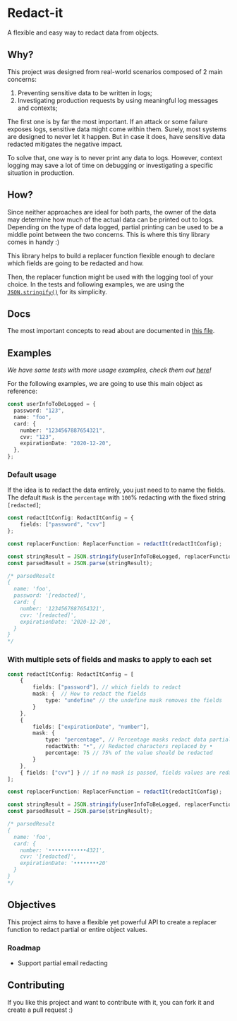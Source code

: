 # Redact-it
A flexible and easy way to redact data from objects.

## Why?
This project was designed from real-world scenarios composed of 2 main concerns:
1. Preventing sensitive data to be written in logs;
1. Investigating production requests by using meaningful log messages and contexts;

The first one is by far the most important. If an attack or some failure 
exposes logs, sensitive data might come within them. Surely, most systems are designed
to never let it happen. But in case it does, have sensitive data redacted mitigates
the negative impact. 

To solve that, one way is to never print any data to logs. However, 
context logging may save a lot of time on debugging or investigating a specific 
situation in production. 

## How?
Since neither approaches are ideal for both parts, the owner of the data may 
determine how much of the actual data can be printed out to logs. Depending on 
the type of data logged, partial printing can be used to be a middle point between
the two concerns. This is where this tiny library comes in handy :) 

This library helps to build a replacer function flexible enough to declare
which fields are going to be redacted and how.

Then, the replacer function might be used with the logging tool of your choice.
In the tests and following examples, we are using the 
[`JSON.stringify()`](https://developer.mozilla.org/pt-BR/docs/Web/JavaScript/Reference/Global_Objects/JSON/stringify) 
for its simplicity.

## Docs
The most important concepts to read about are documented in 
[this file](https://github.com/alanpcs/redact-it/blob/master/typings/index.ts).

## Examples
_We have some tests with more usage examples, check them out_
_[here](https://github.com/alanpcs/redact-it/tree/master/test/unit)!_


For the following examples, we are going to use this main object as reference:
```typescript
const userInfoToBeLogged = {
  password: "123",
  name: "foo",
  card: {
    number: "1234567887654321",
    cvv: "123",
    expirationDate: "2020-12-20",
  },
};
```

### Default usage
If the idea is to redact the data entirely, you just need to to name the fields.
The default `Mask` is the `percentage` with `100`% redacting with the fixed 
string `[redacted]`;

```typescript
const redactItConfig: RedactItConfig = {
    fields: ["password", "cvv"]
};

const replacerFunction: ReplacerFunction = redactIt(redactItConfig);

const stringResult = JSON.stringify(userInfoToBeLogged, replacerFunction);
const parsedResult = JSON.parse(stringResult);

/* parsedResult
{
  name: 'foo',
  password: '[redacted]',
  card: {
    number: '1234567887654321',
    cvv: '[redacted]',
    expirationDate: '2020-12-20',
  }
}
*/
```

### With multiple sets of fields and masks to apply to each set

```typescript
const redactItConfig: RedactItConfig = [
    {
        fields: ["password"], // which fields to redact
        mask: {  // How to redact the fields
            type: "undefine" // the undefine mask removes the fields
        }
    },
    {
        fields: ["expirationDate", "number"], 
        mask: {
            type: "percentage", // Percentage masks redact data partially
            redactWith: "•", // Redacted characters replaced by •
            percentage: 75 // 75% of the value should be redacted
        }
    },
    { fields: ["cvv"] } // if no mask is passed, fields values are redacted as [redacted]
];

const replacerFunction: ReplacerFunction = redactIt(redactItConfig);

const stringResult = JSON.stringify(userInfoToBeLogged, replacerFunction);
const parsedResult = JSON.parse(stringResult);

/* parsedResult
{
  name: 'foo',
  card: {
    number: '••••••••••••4321',
    cvv: '[redacted]',
    expirationDate: '••••••••20'
  }
}
*/
```

## Objectives
This project aims to have a flexible yet powerful API to create a replacer 
function to redact partial or entire object values.

### Roadmap
- Support partial email redacting

## Contributing
If you like this project and want to contribute with it, you can fork it and 
create a pull request :)
